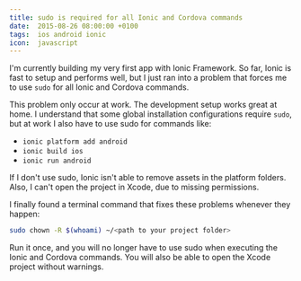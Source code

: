 ```yaml
---
title: sudo is required for all Ionic and Cordova commands
date:  2015-08-26 08:00:00 +0100
tags:  ios android ionic
icon:  javascript
---
```


I'm currently building my very first app with Ionic Framework. So far, Ionic is
fast to setup and performs well, but I just ran into a problem that forces me to
use `sudo` for all Ionic and Cordova commands.

This problem only occur at work. The development setup works great at home. I
understand that some global installation configurations require `sudo`, but at
work I also have to use sudo for commands like:

* `ionic platform add android`
* `ionic build ios`
* `ionic run android`

If I don't use sudo, Ionic isn't able to remove assets in the platform folders.
Also, I can't open the project in Xcode, due to missing permissions.

I finally found a terminal command that fixes these problems whenever they happen:

```sh
sudo chown -R $(whoami) ~/<path to your project folder>
```

Run it once, and you will no longer have to use sudo when executing the Ionic and
Cordova commands. You will also be able to open the Xcode project without warnings.